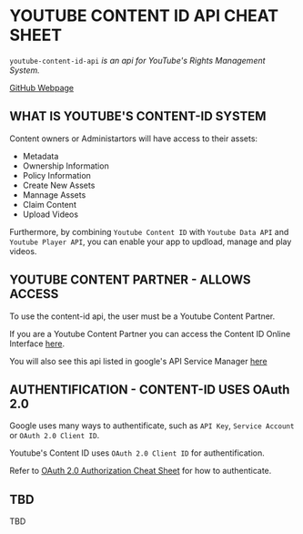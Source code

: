 # YOUTUBE CONTENT ID API CHEAT SHEET

`youtube-content-id-api` _is an api for YouTube's Rights Management System._

[GitHub Webpage](https://jeffdecola.github.io/my-cheat-sheets/)

## WHAT IS YOUTUBE'S CONTENT-ID SYSTEM

Content owners or Administartors will have access to their assets:

* Metadata
* Ownership Information
* Policy Information
* Create New Assets
* Mannage Assets
* Claim Content
* Upload Videos

Furthermore, by combining `Youtube Content ID` with `Youtube Data API`
and `Youtube Player API`, you can enable your app to updload, manage and play videos.

## YOUTUBE CONTENT PARTNER - ALLOWS ACCESS

To use the content-id api, the user must be a Youtube Content Partner.

If you are a Youtube Content Partner you can access the
Content ID Online Interface [here](https://www.youtube.com/content_id?o=U).

You will also see this api listed in google's API Service Manager
[here](https://console.developers.google.com/apis/dashboard)

## AUTHENTIFICATION - CONTENT-ID USES OAuth 2.0

Google uses many ways to authentificate, such as `API Key`,  `Service Account` or
`OAuth 2.0 Client ID`.

Youtube's Content ID uses `OAuth 2.0 Client ID` for authentification.

Refer to [OAuth 2.0 Authorization Cheat Sheet](https://github.com/JeffDeCola/my-cheat-sheets/tree/master/OAuth-2.0-authorization-cheat-sheet)
for how to authenticate.

## TBD

TBD












